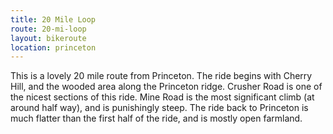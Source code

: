 ```yaml
---
title: 20 Mile Loop
route: 20-mi-loop
layout: bikeroute
location: princeton
---
```


This is a lovely 20 mile route from Princeton. <!--more--> The ride begins with Cherry Hill, and the wooded area along the Princeton ridge. Crusher Road is one of the nicest sections of this ride. Mine Road is the most significant climb (at around half way), and is punishingly steep. The ride back to Princeton is much flatter than the first half of the ride, and is mostly open farmland.
